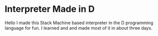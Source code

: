 # Interpreter Made in D

Hello I made this Stack Machine based interpreter in the D programming language for fun.
I learned and and made most of it in about three days.
